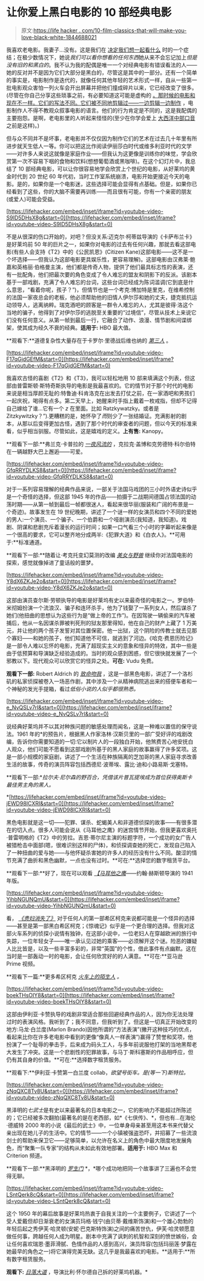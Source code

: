 # 让你爱上黑白电影的 10 部经典电影

> 原文:[https://life hacker . com/10-film-classics-that-will-make-you-love-black-white-1844688021](https://lifehacker.com/10-film-classics-that-will-make-you-love-black-white-1844688021)

我喜欢老电影。我妻子...没有。这是我们在 [决定我们想一起看什么](https://lifehacker.com/how-to-choose-a-movie-to-watch-without-a-family-fight-1844078230) 时的一个症结；在极少数情况下，她说*我们可以看你想看的任何东西*她从来不会忘记加上*但是没有旧的和黑白的*。我不认为我的配偶是唯一一个对经典电影有错误看法的人——她的反对并不是因为它们大部分是黑白的，尽管这是其中的一部分。还有一个简单的事实是，电影制作是迭代的，就像任何其他年轻的艺术形式一样，自从一些第一批电影观众害怕一列火车会开出屏幕并把他们撞成碎片以来，它已经改变了很多。(尽管在你自己分享这些琐事之前，有必要知道这可能是虚构的 [。那时候的电影和现在不一样。它们的写法不同。它们被不同地剪辑过——](https://www.atlasobscura.com/articles/did-a-silent-film-about-a-train-really-cause-audiences-to-stampede)[一边剪辑一边制作](https://www.sutori.com/story/the-history-of-editing-in-film--QJpt1BGzfkapALSCe9af3Upx) ，电影制作人不得不教观众叙事电影的语言。他们的行为肯定是不同的，这是我配偶的主要抱怨。是啊，老电影里的人听起来怪怪的(至少在你学会爱上 [大西洋中部口音](https://www.huffpost.com/entry/a-simple-explanation-for-why-people-in-old-movies-seem-to-talk-funny_n_564f4c50e4b0879a5b0ab795#:~:text=A%20video%20from%20BrainStuff%20explains,in%20New%20England%20boarding%20schools.) 之前是这样)。)

但与众不同并不是坏事，老电影并不仅仅因为制作它们的艺术在过去几十年里有所进步就天生低人一等。你可以把这比作阅读伊丽莎白时代或维多利亚时代的文学——对许多人来说这就像是家庭作业——但我认为这更像是训练你的味觉，学会欣赏第一次不容易下咽的食物和饮料(想想葡萄酒或黑咖啡)。在这个幻灯片中，我总结了 10 部经典电影，可以让你很容易地学会欣赏上个世纪的电影，从好莱坞的黄金时代到 20 世纪 60 年代初，当时工作室系统崩溃，电影开始更接近今天的电影。是的，如果你是一个电影迷，这些选择可能会显得有点基础。但是，如果你已经看到了这些，你的大脑不需要再训练——而且很有可能，你有一个亲密的朋友(或爱人)可能会受益。

 [https://lifehacker.com/embed/inset/iframe?id=youtube-video-S9ID5DHsX8g&start=0](https://lifehacker.com/embed/inset/iframe?id=youtube-video-S9ID5DHsX8g&start=0) 

不是从很深的伤口开始的，对吧？但没关系:迈克尔·柯蒂兹导演的《卡萨布兰卡》是好莱坞前 50 年的巨片之一，如果你对电影的过去有任何兴趣，那就去看这部电影(有些人会支持《T2》中的《公民凯恩》(Citizen Kane)这部电影——这不是一个坏选择——但我认为这部电影更具娱乐性，更容易理解)。这部电影由汉弗莱·鲍嘉和英格丽·伯格曼主演，他们都是传奇人物，提供了他们最具标志性的表演，还有一批配角，他们把最次要的角色变成了令人难忘的盟友和阴影下的反派。该剧本基于一部戏剧，充满了令人难忘的台词，这些台词已经成为陈词滥调(它到底是什么意思，“看着你呢，孩子？”)，但情节也是一个考克:博加特是里克，在维希控制的法国一家夜总会的老板，他必须帮助他的旧情人伊尔莎和她的丈夫，捷克抵抗运动领导人，逃离纳粹。瑞克酒吧的顾客是一群令人难忘的人，尤其是彼得·洛这个当地的骗子，他得到了对伊尔莎的逃脱至关重要的“过境信”，尽管从技术上来说它们没有任何意义。从第一帧到最后一行，它融合了动作、浪漫、情节剧和间谍绑架，使其成为经久不衰的经典。**适用于:** HBO 最大值。

**观看下:**道德复杂性大量存在于卡罗尔·里德战后维也纳的 [*第三人*](https://en.wikipedia.org/wiki/The_Third_Man) 。

 [https://lifehacker.com/embed/inset/iframe?id=youtube-video-F17qGjdGEfM&start=0](https://lifehacker.com/embed/inset/iframe?id=youtube-video-F17qGjdGEfM&start=0) 

我喜欢古怪的喜剧《T2》和《T3》，我可以轻松地用 10 部来填满这个列表，但这部由普雷斯顿·斯特奇斯执导的电影是我最喜欢的。它的情节对于那个时代的电影来说是相当厚颜无耻的:特鲁迪·科肯洛克在出发去打仗之前，在一家酒吧和男孩们一起庆祝，喝得有点多。第二天早上，她醒来时手指上戴着一枚戒指，但却不记得自己嫁给了谁...它有一个 *z* 在里面。比如 Ratzkywatzky。或者是 Zitzkywitzky？”).更糟糕的是，她怀孕了*而*则少了一张结婚证。充满影射的剧本，从那以后变得更加古怪，遇到了那个时代的审查者的问题，但以今天的标准来看，似乎相当驯服。尽管如此，这是嬉戏的定义。**上有售:** Kanopy。

**观看下一部:**弗兰克·卡普拉的 [*一夜风流的*](https://en.wikipedia.org/wiki/It_Happened_One_Night) ，克拉克·盖博和克劳德特·科尔伯特在一辆越野大巴上邂逅——可爱。

 [https://lifehacker.com/embed/inset/iframe?id=youtube-video-GfqRRYDLKS8&start=0](https://lifehacker.com/embed/inset/iframe?id=youtube-video-GfqRRYDLKS8&start=0) 

对于一系列容易理解的经典作品来说，一部关于法国马戏团的三小时外语史诗似乎是一个奇怪的选择，但这部 1945 年的作品——拍摄于二战期间德国占领法国的动荡时期——从第一帧到最后一帧都很迷人，看起来很华丽(服装和广阔的布景是一个奇迹)。故事发生在 19 世纪晚期，讲述了一个谜一样的女演员和四个不同的爱她的男人:一个演员、一个骗子、一个伯爵和一个哑剧演员(我知道，我知道)。戏剧、阴谋和悲剧充斥着漫长的运行时间；如果一口气看三个小时的字幕听起来像是一个很高的要求，它可以整齐地分成两半:《犯罪大道》和《白衣人》。**可用于:**标准通道。

**观看下一部:**随着让·考克托变幻莫测的改编 [*美女与野兽*](https://en.wikipedia.org/wiki/Beauty_and_the_Beast_(1946_film)) 继续你对法国电影的探索，感觉就像掉进了童话般的噩梦。

 [https://lifehacker.com/embed/inset/iframe?id=youtube-video-Y8dX6ZKJe2o&start=0](https://lifehacker.com/embed/inset/iframe?id=youtube-video-Y8dX6ZKJe2o&start=0) 

这部由演员查尔斯·劳顿执导的电影是好莱坞有史以来最奇怪的电影之一。罗伯特·米彻姆扮演一个流浪汉、骗子和连环杀手，他为了钱娶了一系列女人，然后谋杀了她们(他扭曲的思想认为这些行为是“做上帝的工作”)。在因驾驶一辆偷来的汽车被捕后，他从一名因谋杀罪被判死刑的狱友那里得知，他在自己的财产上藏了 1 万美元，并让他的两个孩子发誓对其位置保密。他一出狱，这个阴险的传教士就去见那个寡妇——和她的孩子，他们知道他不可信，就逃到了河边。《哈克·费恩历险记》是一部令人难以忘怀的电影，充满了超现实主义的意象和怪异的特效，其中一些是由于低预算和导演缺乏经验造成的。当时的观众感到困惑，但它很快就发展了一个邪教以下。现代观众可以欣赏它的怪异之处。**可在:** Vudu 免费。

**观看下一部:** Robert Aldrich 的 [*致命吻我*](https://en.wikipedia.org/wiki/Kiss_Me_Deadly) ，这是一部黑色电影，讲述了一个洛杉矶的私家侦探被卷入一场恶作剧，其中涉及一个从精神病院逃出来的搭便车者和一个神秘的发光手提箱，看过*低俗小说的人似乎都很熟悉。*

 [https://lifehacker.com/embed/inset/iframe?id=youtube-video-e_NvQSLv7rI&start=0](https://lifehacker.com/embed/inset/iframe?id=youtube-video-e_NvQSLv7rI&start=0) 

说经典好莱坞并不以其对种族问题的敏感处理而闻名，这是一种难以置信的保守说法。1961 年的[](https://en.wikipedia.org/wiki/A_Raisin_in_the_Sun_(1961_film))*的预告片，根据黑人作家洛林·汉斯贝里的一部广受好评的戏剧改编，告诉你你需要知道的一切:它以制片人的一段独白开始，他煞费苦心地安抚白人观众，他们可能不愿看到这部戏剧所基于的黑人家庭的故事赢得了许多奖项。这是一部小规模的家庭剧，讲述了一个生活在种族隔离的芝加哥的黑人家庭寻求改善生活的故事，传奇的演员阵容包括西德尼·波蒂埃、露比·迪和小路易斯·戈塞特。

**观看下一部:**拉尔夫·尼尔森的*野百合*，凭借该片普瓦提埃成为首位获得奥斯卡最佳男主角的黑人。*

 *[https://lifehacker.com/embed/inset/iframe?id=youtube-video-jEWD98ICXRI&start=0](https://lifehacker.com/embed/inset/iframe?id=youtube-video-jEWD98ICXRI&start=0) 

黑色电影就是这一切——犯罪、谋杀、蛇蝎美人和非道德侦探的故事——有很多潜在的切入点。很多人可能会说从《马耳他之鹰》的迷宫情节开始，但我更喜欢奥托·普雷明格的《T2》中的劳拉。吉恩·蒂尔尼主演的标题字符，一个成功的女广告人被猎枪击中面部(嗯，很难识别这样的尸体)，和侦探调查她的死亡，发现自己陷入了一种扭曲的爱与她——与他怀疑杀害她的许多人的经历没有什么不同。酸涩的情节充满了曲折和黑色幽默，一点也没有过时。**可在:**选择您的数字租赁平台。

**观看下一部:**好了，现在可以观看 [*【马耳他之鹰*](https://en.wikipedia.org/wiki/The_Maltese_Falcon_(1941_film))——约翰·赫斯顿导演的 1941 年版。

 [https://lifehacker.com/embed/inset/iframe?id=youtube-video-YihbNGUNQmU&start=0](https://lifehacker.com/embed/inset/iframe?id=youtube-video-YihbNGUNQmU&start=0) 

看， [*《贵妇消失了》*](https://en.wikipedia.org/wiki/The_Lady_Vanishes) 对于任何人的第一部希区柯克来说都可能是一个怪异的选择——甚至是第一部黑白希区柯克；《惊魂记》似乎是一个更合理的选择。但我对这部火车系列的侦探小说情有独钟，在这部小说中，一位老妇人在穿越欧洲的旅行中失踪，一位年轻女子——唯一承认见过她的乘客——必须解开这个谜。险恶的嫌疑人比比皆是，以及一些丰富多彩的，非常“英国”的个性，借此事件有点幽默。这在当时是一部轰动一时的电影，会让任何欣赏好的的人满意。**可在:**亚马逊 Prime 视频。

**观看下一篇:**更多希区柯克 [*火车上的陌生人*](https://en.wikipedia.org/wiki/Strangers_on_a_Train_(film)) *。*

 [https://lifehacker.com/embed/inset/iframe?id=youtube-video-boekTHsOIY8&start=0](https://lifehacker.com/embed/inset/iframe?id=youtube-video-boekTHsOIY8&start=0) 

这部由伊利亚·卡赞执导的戏剧非常适合那些回避经典作品的人，因为你无法处理过时的表演风格。我听到了；我不同意，但我听到了。但这是一切真正开始改变的地方:马龙·白兰度(Marlon Brando)因他所谓的“方法表演”(撇开这种技巧的优点，看起来比你在许多老电影中看到的更像“像真人一样表演”)赢得了赞誉和奖项，他扮演了一个耻辱的拳击手，后来成为码头工人，与多年前说服他打架的当地黑帮老大发生了冲突。这是一个悲剧性的犯罪故事，与马丁·斯科塞斯的作品相呼应，但仍有其自身的价值。**可在:**选择数字租赁服务。

**观看下:**伊利亚·卡赞第一白兰度 collab，*欲望号街车。是(等一下)*斯特拉。**

 [https://lifehacker.com/embed/inset/iframe?id=youtube-video-zNqQXC8Tv8U&start=0](https://lifehacker.com/embed/inset/iframe?id=youtube-video-zNqQXC8Tv8U&start=0) 

黑泽明的*七武士*是有史以来最著名的日本电影之一，它的影响力不能超过所陈述的；它已经被多次翻拍(最著名的是在老西部，如*《七侠传》、*，但也有...在海伦·德威特 2000 年的小说《最后的武士》中，一位单身母亲甚至用这本书来代替父亲出现在她儿子的生活中。它的情节——一个小镇被强盗恐吓，并招募了一些流浪剑士的帮助来保卫它——足够简单，以允许在名义上的角色中最大限度地发展角色，而“聚集一队专家”的结构从未如此有效地部署。**适用于:** HBO Max 和 Criterion 频道。

**观看下一部:**黑泽明的 [*罗生门*](https://en.wikipedia.org/wiki/Rashomon) *，*哪个成功地把同一个故事讲了三遍也不会觉得无聊。

 [https://lifehacker.com/embed/inset/iframe?id=youtube-video-LSntQerk8cQ&start=0](https://lifehacker.com/embed/inset/iframe?id=youtube-video-LSntQerk8cQ&start=0) 

这个 1950 年的幕后故事是好莱坞热衷于自我关注的一个主要例子，它讲述了一个受人爱戴但却日渐衰老的女演员玛格·钱宁(由贝蒂·戴维斯饰演)和一个雄心勃勃的年轻后起之秀伊芙·哈灵顿(安妮·巴克斯特饰演)之间的痛苦世仇，伊芙·哈灵顿愿意做任何事，跨越任何人成为明星。剧本中充满了讽刺的机智和深刻的愤世嫉俗，会让任何喜欢瑞恩·墨菲滑腻、色情作品的人感到高兴，演员阵容(包括玛丽莲·梦露在她最早的角色之一)将它演得完美无缺。这几乎是我最喜欢的电影。**适用于:**所有数字租赁服务。

**观看下:** [*日落大道*](https://en.wikipedia.org/wiki/Sunset_Boulevard_(film)) ，导演比利·怀尔德自己拆的好莱坞机器。*